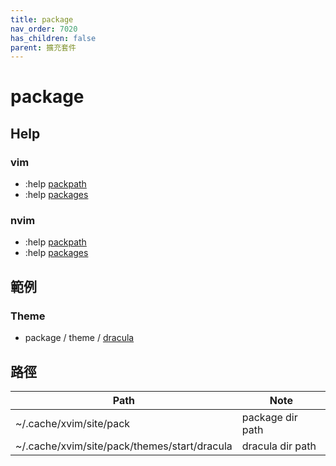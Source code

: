 ```yaml
---
title: package
nav_order: 7020
has_children: false
parent: 擴充套件 
---
```


# package 


## Help


### vim

* :help [packpath](https://vimhelp.org/options.txt.html#'packpath')
* :help [packages](https://vimhelp.org/repeat.txt.html#packages)


### nvim

* :help [packpath](https://neovim.io/doc/user/options.html#'packpath')
* :help [packages](https://neovim.io/doc/user/repeat.html#packages)


## 範例


### Theme 

* package / theme / [dracula](https://github.com/samwhelp/note-about-vim/tree/gh-pages/_demo/adjustment/plugin/package/theme/dracula)


## 路徑

| Path | Note |
| --- | --- |
| ~/.cache/xvim/site/pack | package dir path |
| ~/.cache/xvim/site/pack/themes/start/dracula | dracula dir path |

